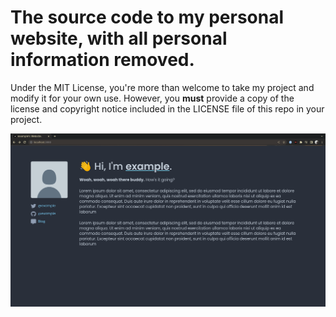 # The source code to my personal website, with all personal information removed.

Under the MIT License, you're more than welcome to take my project and modify it for your own use. However, you **must** provide a copy of the license and copyright notice included in the LICENSE file of this repo in your project.

![](./example/fullsize.png)
